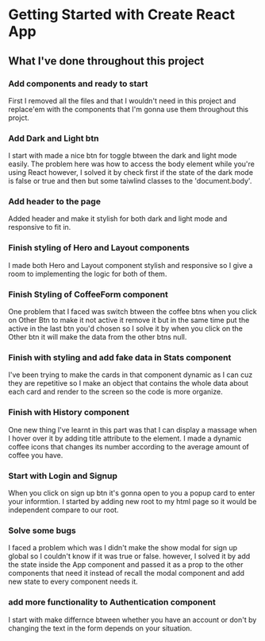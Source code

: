 # Getting Started with Create React App

## What I've done throughout this project
### Add components and ready to start

First I removed all the files and that I wouldn't need in this project and replace'em with the components that I'm gonna use them throughout this projct.


### Add Dark and Light btn

I start with made a nice btn for toggle btween the dark and light mode easily.
The problem here was how to access the body element while you're using React however, I solved it by check first if the state of the dark mode is false or true and then but some taiwlind classes to the 'document.body'. 


### Add header to the page

Added header and make it stylish for both dark and light mode and responsive to fit in.


### Finish styling of Hero and Layout components

I made both Hero and Layout component stylish and responsive so I give a room to implementing the logic for both of them.


### Finish Styling of CoffeeForm component

One problem that I faced was switch btween the coffee btns when you click on Other Btn to make it not active it remove it but in the same time put the active in the last btn you'd chosen so I solve it by when you click on the Other btn it will make the data from the other btns null.


### Finish with styling and add fake data in Stats component

I've been trying to make the cards in that component dynamic as I can cuz they are repetitive so I make an object that contains the whole data about each card and render to the screen so the code is more organize.


### Finish with History component

One new thing I've learnt in this part was that I can display a massage when I hover over it by adding title attribute to the element. 
I made a dynamic coffee icons that changes its number according to the average amount of coffee you have.


### Start with Login and Signup

When you click on sign up btn it's gonna open to you a popup card to enter your informtion.
I started by adding new root to my html page so it would be independent compare to our root.


### Solve some bugs

I faced a problem which was I didn't make the show modal for sign up global so I couldn't know if it was true or false. however, I solved it by add the state inside the App component and passed it as a prop to the other components that need it instead of recall the modal component and add new state to every component needs it.


### add more functionality to Authentication component

I start with make differnce btween whether you have an account or don't by changing the text in the form depends on your situation.


